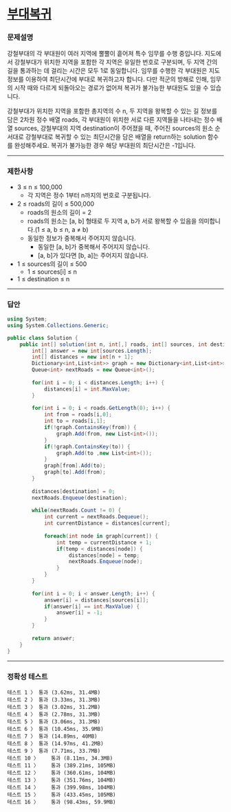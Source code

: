 # <a href="https://school.programmers.co.kr/learn/courses/30/lessons/132266">부대복귀</a>

### 문제설명

강철부대의 각 부대원이 여러 지역에 뿔뿔이 흩어져 특수 임무를 수행 중입니다. 지도에서 강철부대가 위치한 지역을 포함한 각 지역은 유일한 번호로 구분되며, 두 지역 간의 길을 통과하는 데 걸리는 시간은 모두 1로 동일합니다. 임무를 수행한 각 부대원은 지도 정보를 이용하여 최단시간에 부대로 복귀하고자 합니다. 다만 적군의 방해로 인해, 임무의 시작 때와 다르게 되돌아오는 경로가 없어져 복귀가 불가능한 부대원도 있을 수 있습니다.

강철부대가 위치한 지역을 포함한 총지역의 수 n, 두 지역을 왕복할 수 있는 길 정보를 담은 2차원 정수 배열 roads, 각 부대원이 위치한 서로 다른 지역들을 나타내는 정수 배열 sources, 강철부대의 지역 destination이 주어졌을 때, 주어진 sources의 원소 순서대로 강철부대로 복귀할 수 있는 최단시간을 담은 배열을 return하는 solution 함수를 완성해주세요. 복귀가 불가능한 경우 해당 부대원의 최단시간은 -1입니다.

***

### 제한사항

 - 3 ≤ n ≤ 100,000
   - 각 지역은 정수 1부터 n까지의 번호로 구분됩니다.
 - 2 ≤ roads의 길이 ≤ 500,000
   - roads의 원소의 길이 = 2
   - roads의 원소는 [a, b] 형태로 두 지역 a, b가 서로 왕복할 수 있음을 의미합니다.(1 ≤ a, b ≤ n, a ≠ b)
   - 동일한 정보가 중복해서 주어지지 않습니다.
     - 동일한 [a, b]가 중복해서 주어지지 않습니다.
     - [a, b]가 있다면 [b, a]는 주어지지 않습니다.
 - 1 ≤ sources의 길이 ≤ 500
   - 1 ≤ sources[i] ≤ n
 - 1 ≤ destination ≤ n

***

### 답안
``` csharp
using System;
using System.Collections.Generic;

public class Solution {
    public int[] solution(int n, int[,] roads, int[] sources, int destination) {
        int[] answer = new int[sources.Length];
        int[] distances = new int[n + 1];
        Dictionary<int,List<int>> graph = new Dictionary<int,List<int>>();
        Queue<int> nextRoads = new Queue<int>();
        
        for(int i = 0; i < distances.Length; i++) {
            distances[i] = int.MaxValue;
        }
        
        for(int i = 0; i < roads.GetLength(0); i++) {
            int from = roads[i,0];
            int to = roads[i,1];
            if(!graph.ContainsKey(from)) {
                graph.Add(from, new List<int>());
            }
            if(!graph.ContainsKey(to)) {
                graph.Add(to ,new List<int>());
            }
            graph[from].Add(to);
            graph[to].Add(from);
        }
        
        distances[destination] = 0;
        nextRoads.Enqueue(destination);
        
        while(nextRoads.Count != 0) {
            int current = nextRoads.Dequeue();
            int currentDistance = distances[current];
            
            foreach(int node in graph[current]) {
                int temp = currentDistance + 1;
                if(temp < distances[node]) {
                    distances[node] = temp;
                    nextRoads.Enqueue(node);
                }
            }
        }
        
        for(int i = 0; i < answer.Length; i++) {
            answer[i] = distances[sources[i]];
            if(answer[i] == int.MaxValue) {
                answer[i] = -1;
            }
        }
        
        return answer;
    }
}
```

***

### 정확성 테스트
```
테스트 1 〉	통과 (3.62ms, 31.4MB)
테스트 2 〉	통과 (3.33ms, 31.3MB)
테스트 3 〉	통과 (3.02ms, 31.2MB)
테스트 4 〉	통과 (2.78ms, 31.3MB)
테스트 5 〉	통과 (3.06ms, 31.3MB)
테스트 6 〉	통과 (10.45ms, 35.9MB)
테스트 7 〉	통과 (14.89ms, 40MB)
테스트 8 〉	통과 (14.97ms, 41.2MB)
테스트 9 〉	통과 (7.71ms, 33.7MB)
테스트 10 〉	통과 (8.11ms, 34.3MB)
테스트 11 〉	통과 (389.21ms, 105MB)
테스트 12 〉	통과 (360.61ms, 104MB)
테스트 13 〉	통과 (351.76ms, 104MB)
테스트 14 〉	통과 (399.98ms, 104MB)
테스트 15 〉	통과 (433.45ms, 105MB)
테스트 16 〉	통과 (98.43ms, 59.9MB)
```